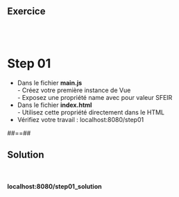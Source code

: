 <!-- .slide: class="sfeir-bg-pink exercice" -->
## Exercice
<br><br>
<h1>Step 01</h1>
<ul>
    <li>Dans le fichier <strong>main.js</strong><br>
        - Créez votre première instance de Vue<br>
        - Exposez une propriété name avec pour valeur SFEIR
    </li>
    <li>Dans le fichier <strong>index.html</strong><br>
        - Utilisez cette propriété directement dans le HTML
    </li>
    <li>Vérifiez votre travail : localhost:8080/step01</li>
</ul>

##==##

<!-- .slide: class="sfeir-bg-blue exercice" -->
## Solution
<br><br>
<span class="full-center"><strong>localhost:8080/step01_solution</strong></span>


